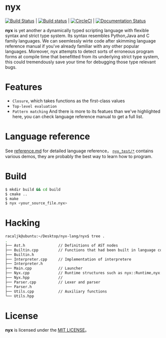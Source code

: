 # nyx
[![Build Status](https://travis-ci.org/racaljk/nyx.svg?branch=master)](https://travis-ci.org/racaljk/nyx) | 
[![Build status](https://ci.appveyor.com/api/projects/status/ptqln5210xp6gupc?svg=true)](https://ci.appveyor.com/project/racaljk/nyx) |
[![CircleCI](https://circleci.com/gh/racaljk/nyx.svg?style=svg)](https://circleci.com/gh/racaljk/nyx) |
[![Documentation Status](https://readthedocs.org/projects/nyx-lang/badge/?version=latest)](https://nyx-lang.readthedocs.io/zh/latest/?badge=latest) 

**nyx** is yet another a dynamically typed scripting language with flexible syntax and strict type system. Its syntax resembles Python,Java and C family languages. We can seemlessly wirte code after skimming language reference manual if you've already familiar with any other popular languages. Moreover, nyx attempts to detect sorts of erroneous program forms at compile time that benefitted from its underlying strict type system, this could tremendously save your time for debugging those type relevant bugs.

# Features
+ `Closure`, which takes functions as the first-class values
+ `Top-level evaluation`
+ `Pattern matching`
 And there is more to its featues than we've highlighted here, you can check language reference manual to get a full list.

# Language reference
See [reference.md](./reference.md) for detailed language reference，
[`nyx_test/*`](./nyx_test/) contains various demos, they are probably the best way to learn how to program.

# Build
```bash
$ mkdir build && cd build
$ cmake ..
$ make
$ nyx <your_source_file.nyx>
```

# Hacking
```bash
racaljk@ubuntu:~/Desktop/nyx-lang/nyx$ tree .
.
├── Ast.h               // Definitions of AST nodes
├── Builtin.cpp         // Functions that had been built in language core set
├── Builtin.h           
├── Interpreter.cpp     // Implementation of interpretere
├── Interpreter.h
├── Main.cpp            // Launcher
├── Nyx.cpp             // Runtime structures such as nyx::Runtime,nyx::Context
├── Nyx.hpp             // 
├── Parser.cpp          // Lexer and parser
├── Parser.h
├── Utils.cpp           // Auxiliary functions
└── Utils.hpp
```

# License
**nyx** is licensed under the [MIT LICENSE](LICENSE)。
